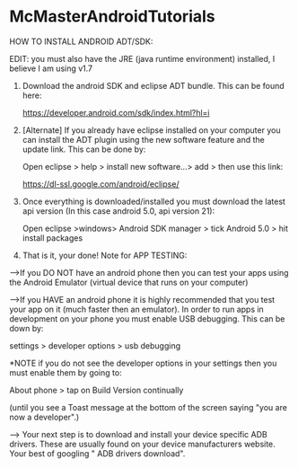 McMasterAndroidTutorials
========================

HOW TO INSTALL ANDROID ADT/SDK:

EDIT: you must also have the JRE (java runtime environment) installed, I believe I am using v1.7

1. Download the android SDK and eclipse ADT bundle. This can be found here: 

   https://developer.android.com/sdk/index.html?hl=i

2. [Alternate] If you already have eclipse installed on your computer you can install the 
   ADT plugin using the new software feature and the update link. This can be done by:
  
   Open eclipse > help > install new software...> add > then use this link: 

   https://dl-ssl.google.com/android/eclipse/

3. Once everything is downloaded/installed you must download the latest api version 
   (In this case android 5.0, api version 21):

   Open eclipse >windows> Android SDK manager > tick Android 5.0 > hit install packages

4. That is it, your done!
   Note for APP TESTING:

-->If you DO NOT have an android phone then you can test your apps using the Android Emulator 
  (virtual device that runs on your computer)

-->If you HAVE an android phone it is highly recommended that you test your app on it 
 (much faster then an emulator). In order to run apps in development on your phone 
 you must enable USB debugging. This can be down by:
 
 settings > developer options > usb debugging

*NOTE if you do not see the developer options in your settings then you must enable 
them by going to:

 About phone > tap on Build Version continually 

(until you see a Toast message at the bottom of the screen saying "you are now a developer".)

--> Your next step is to download and install your device specific ADB drivers. These are usually found
on your device manufacturers website. Your best of googling "<INSERT DEVICE NAME> ADB drivers download".
